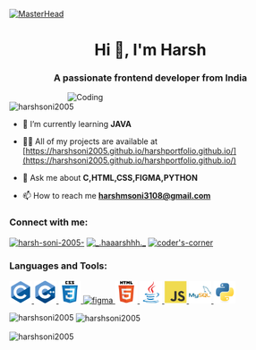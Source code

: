 [![MasterHead](https://share.creavite.co/663cdd7ea16df05af213ee1c.gif)](https://harshsoni.io)
<h1 align="center">Hi 👋, I'm Harsh</h1>
<h3 align="center">A passionate frontend developer from India</h3>
<img align="right" alt="Coding" width="400" src="https://cdn.dribbble.com/users/5690231/screenshots/16191500/media/4fbd0ec22f13a3521bb37cc5fe8b1cb3.gif">

<p align="left"> <img src="https://komarev.com/ghpvc/?username=harshsoni2005&label=Profile%20views&color=0e75b6&style=flat" alt="harshsoni2005" /> </p>

- 🌱 I’m currently learning **JAVA**

- 👨‍💻 All of my projects are available at [https://harshsoni2005.github.io/harshportfolio.github.io/](https://harshsoni2005.github.io/harshportfolio.github.io/)

- 💬 Ask me about **C,HTML,CSS,FIGMA,PYTHON**

- 📫 How to reach me **harshmsoni3108@gmail.com**

<h3 align="left">Connect with me:</h3>
<p align="left">
<a href="https://linkedin.com/in/harsh-soni-2005-" target="blank"><img align="center" src="https://raw.githubusercontent.com/rahuldkjain/github-profile-readme-generator/master/src/images/icons/Social/linked-in-alt.svg" alt="harsh-soni-2005-" height="30" width="40" /></a>
<a href="https://instagram.com/_.haaarshhh._" target="blank"><img align="center" src="https://raw.githubusercontent.com/rahuldkjain/github-profile-readme-generator/master/src/images/icons/Social/instagram.svg" alt="_.haaarshhh._" height="30" width="40" /></a>
<a href="https://www.youtube.com/c/coder's-corner" target="blank"><img align="center" src="https://raw.githubusercontent.com/rahuldkjain/github-profile-readme-generator/master/src/images/icons/Social/youtube.svg" alt="coder's-corner" height="30" width="40" /></a>
</p>

<h3 align="left">Languages and Tools:</h3>
<p align="left"> <a href="https://www.cprogramming.com/" target="_blank" rel="noreferrer"> <img src="https://raw.githubusercontent.com/devicons/devicon/master/icons/c/c-original.svg" alt="c" width="40" height="40"/> </a> <a href="https://www.w3schools.com/cpp/" target="_blank" rel="noreferrer"> <img src="https://raw.githubusercontent.com/devicons/devicon/master/icons/cplusplus/cplusplus-original.svg" alt="cplusplus" width="40" height="40"/> </a> <a href="https://www.w3schools.com/css/" target="_blank" rel="noreferrer"> <img src="https://raw.githubusercontent.com/devicons/devicon/master/icons/css3/css3-original-wordmark.svg" alt="css3" width="40" height="40"/> </a> <a href="https://www.figma.com/" target="_blank" rel="noreferrer"> <img src="https://www.vectorlogo.zone/logos/figma/figma-icon.svg" alt="figma" width="40" height="40"/> </a> <a href="https://www.w3.org/html/" target="_blank" rel="noreferrer"> <img src="https://raw.githubusercontent.com/devicons/devicon/master/icons/html5/html5-original-wordmark.svg" alt="html5" width="40" height="40"/> </a> <a href="https://www.java.com" target="_blank" rel="noreferrer"> <img src="https://raw.githubusercontent.com/devicons/devicon/master/icons/java/java-original.svg" alt="java" width="40" height="40"/> </a> <a href="https://developer.mozilla.org/en-US/docs/Web/JavaScript" target="_blank" rel="noreferrer"> <img src="https://raw.githubusercontent.com/devicons/devicon/master/icons/javascript/javascript-original.svg" alt="javascript" width="40" height="40"/> </a> <a href="https://www.mysql.com/" target="_blank" rel="noreferrer"> <img src="https://raw.githubusercontent.com/devicons/devicon/master/icons/mysql/mysql-original-wordmark.svg" alt="mysql" width="40" height="40"/> </a> <a href="https://www.python.org" target="_blank" rel="noreferrer"> <img src="https://raw.githubusercontent.com/devicons/devicon/master/icons/python/python-original.svg" alt="python" width="40" height="40"/> </a> </p>

<p><img align="left" src="https://github-readme-stats.vercel.app/api/top-langs?username=harshsoni2005&show_icons=true&locale=en&layout=compact" alt="harshsoni2005" /></p>

<p>&nbsp;<img align="center" src="https://github-readme-stats.vercel.app/api?username=harshsoni2005&show_icons=true&locale=en" alt="harshsoni2005" /></p>

<p><img align="center" src="https://github-readme-streak-stats.herokuapp.com/?user=harshsoni2005&" alt="harshsoni2005" /></p>
